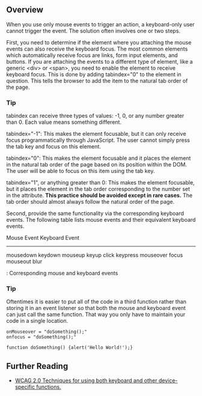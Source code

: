 Overview
--------

When you use only mouse events to trigger an action, a keyboard-only
user cannot trigger the event. The solution often involves one or two
steps.

First, you need to determine if the element where you attaching the
mouse events can also receive the keyboard focus. The most common
elements which automatically receive focus are links, form input
elements, and buttons. If you are attaching the events to a different
type of element, like a generic \<div\> or \<span\>, you need to enable
the element to receive keyboard focus. This is done by adding
tabindex="0" to the element in question. This tells the browser to add
the item to the natural tab order of the page.

### Tip

tabindex can receive three types of values: -1, 0, or any number greater
than 0. Each value means something different.

tabindex="-1": This makes the element focusable, but it can only receive
focus programmatically through JavaScript. The user cannot simply press
the tab key and focus on this element.

tabindex="0": This makes the element focusable and it places the element
in the natural tab order of the page based on its position within the
DOM. The user will be able to focus on this item using the tab key.

tabindex="1", or anything greater than 0: This makes the element
focusable, but it places the element in the tab order corresponding to
the number set in the attribute. **This practice should be avoided
except in rare cases.** The tab order should almost always follow the
natural order of the page.

Second, provide the same functionality via the corresponding keyboard
events. The following table lists mouse events and their equivalent
keyboard events.

  Mouse Event   Keyboard Event
  ------------- ----------------
  mousedown     keydown
  mouseup       keyup
  click         keypress
  mouseover     focus
  mouseout      blur

  : Corresponding mouse and keyboard events

### Tip

Oftentimes it is easier to put all of the code in a third function
rather than storing it in an event listener so that both the mouse and
keyboard event can just call the same function. That way you only have
to maintain your code in a single location.

    onMouseover = "doSomething();"
    onfocus = "doSomething();"

    function doSomething() {alert('Hello World!');}

Further Reading
---------------

-   [WCAG 2.0 Techniques for using both keyboard and other
    device-specific
    functions.](http://www.w3.org/TR/WCAG20-TECHS/SCR20.html)

